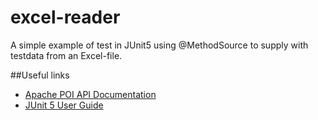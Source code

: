 # excel-reader
A simple example of test in JUnit5 using @MethodSource to supply with testdata from an Excel-file.


##Useful links
- [Apache POI API Documentation](https://poi.apache.org/apidocs/index.html)
- [JUnit 5 User Guide](https://junit.org/junit5/docs/current/user-guide/)
